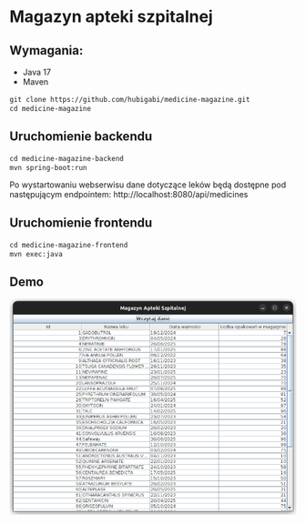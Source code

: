 # Magazyn apteki szpitalnej
## Wymagania:
- Java 17
- Maven

```shell
git clone https://github.com/hubigabi/medicine-magazine.git
cd medicine-magazine
```

## Uruchomienie backendu 
```shell
cd medicine-magazine-backend
mvn spring-boot:run
```
Po wystartowaniu webserwisu dane dotyczące leków będą dostępne pod następującym endpointem:
http://localhost:8080/api/medicines

## Uruchomienie frontendu
```shell
cd medicine-magazine-frontend
mvn exec:java
```

## Demo
![Demo 1](./img/demo.png)
